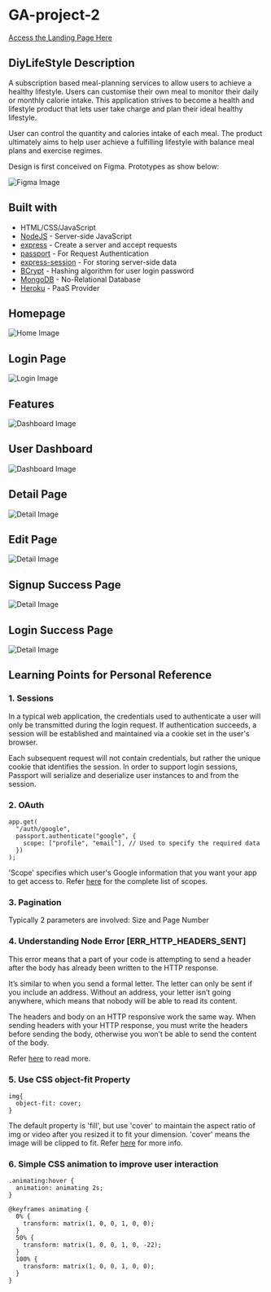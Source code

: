 # GA-project-2

[Access the Landing Page Here](https://diylifestyle.herokuapp.com/)

## DiyLifeStyle Description

A subscription based meal-planning services to allow users to achieve a healthy lifestyle. Users can customise their own meal to monitor their daily or monthly calorie intake. This application strives to become a health and lifestyle product that lets user take charge and plan their ideal healthy lifestyle.

User can control the quantity and calories intake of each meal. The product ultimately aims to help user achieve a fulfilling lifestyle with balance meal plans and exercise regimes.

Design is first conceived on Figma. Prototypes as show below:

![Figma Image](/public/images/figma_prototyping.jpg)

## Built with

- HTML/CSS/JavaScript
- [NodeJS](https://nodejs.org/en/) - Server-side JavaScript
- [express](https://expressjs.com/) - Create a server and accept requests
- [passport](http://www.passportjs.org/) - For Request Authentication
- [express-session](https://www.npmjs.com/package/express-session) - For storing server-side data
- [BCrypt](https://www.heroku.com) - Hashing algorithm for user login password
- [MongoDB](https://www.mongodb.com/) - No-Relational Database
- [Heroku](https://www.heroku.com) - PaaS Provider

## Homepage

![Home Image](/public/images/homepage.jpg)

## Login Page

![Login Image](/public/images/loginpage.jpg)

## Features

![Dashboard Image](/public/images/features.jpg)

## User Dashboard

![Dashboard Image](/public/images/indexpage.jpg)

## Detail Page

![Detail Image](/public/images/detailspage.jpg)

## Edit Page

![Detail Image](/public/images/editpage.jpg)

## Signup Success Page

![Detail Image](/public/images/SignUpSuccess.jpg)

## Login Success Page

![Detail Image](/public/images/SignUpGoogleAuth.jpg)

## Learning Points for Personal Reference

### 1. Sessions

In a typical web application, the credentials used to authenticate a user will only be transmitted during the login request. If authentication succeeds, a session will be established and maintained via a cookie set in the user's browser.

Each subsequent request will not contain credentials, but rather the unique cookie that identifies the session. In order to support login sessions, Passport will serialize and deserialize user instances to and from the session.

### 2. OAuth

```
app.get(
  "/auth/google",
  passport.authenticate("google", {
    scope: ["profile", "email"], // Used to specify the required data
  })
);

```

'Scope' specifies which user's Google information that you want your app to get access to. Refer [here](https://developers.google.com/identity/protocols/oauth2/scopes) for the complete list of scopes.

### 3. Pagination

Typically 2 parameters are involved: Size and Page Number

### 4. Understanding Node Error [ERR_HTTP_HEADERS_SENT]

This error means that a part of your code is attempting to send a header after the body has already been written to the HTTP response.

It’s similar to when you send a formal letter. The letter can only be sent if you include an address. Without an address, your letter isn’t going anywhere, which means that nobody will be able to read its content.

The headers and body on an HTTP responsive work the same way. When sending headers with your HTTP response, you must write the headers before sending the body, otherwise you won’t be able to send the content of the body.

Refer [here](https://www.codementor.io/@oparaprosper79/understanding-node-error-err_http_headers_sent-117mpk82z8) to read more.

### 5. Use CSS object-fit Property

```
img{
  object-fit: cover;
}
```

The default property is 'fill', but use 'cover' to maintain the aspect ratio of img or video after you resized it to fit your dimension. 'cover' means the image will be clipped to fit. Refer [here](https://www.w3schools.com/css/css3_object-fit.asp) for more info.

### 6. Simple CSS animation to improve user interaction

```
.animating:hover {
  animation: animating 2s;
}

@keyframes animating {
  0% {
    transform: matrix(1, 0, 0, 1, 0, 0);
  }
  50% {
    transform: matrix(1, 0, 0, 1, 0, -22);
  }
  100% {
    transform: matrix(1, 0, 0, 1, 0, 0);
  }
}
```
